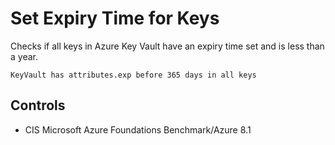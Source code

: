 # Set Expiry Time for Keys

Checks if all keys in Azure Key Vault have an expiry time set and is less than a year.

```ccl
KeyVault has attributes.exp before 365 days in all keys
```

## Controls
  
* CIS Microsoft Azure Foundations Benchmark/Azure 8.1
